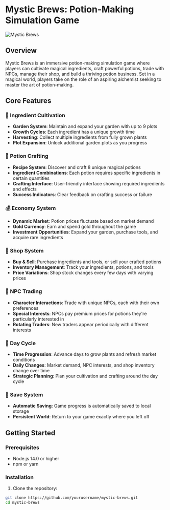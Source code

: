 # Mystic Brews: Potion-Making Simulation Game

![Mystic Brews](https://placeholder.svg?height=200&width=600&text=Mystic+Brews)

## Overview

Mystic Brews is an immersive potion-making simulation game where players can cultivate magical ingredients, craft powerful potions, trade with NPCs, manage their shop, and build a thriving potion business. Set in a magical world, players take on the role of an aspiring alchemist seeking to master the art of potion-making.

## Core Features

### 🌱 Ingredient Cultivation
- **Garden System**: Maintain and expand your garden with up to 9 plots
- **Growth Cycles**: Each ingredient has a unique growth time
- **Harvesting**: Collect multiple ingredients from fully grown plants
- **Plot Expansion**: Unlock additional garden plots as you progress

### 🧪 Potion Crafting
- **Recipe System**: Discover and craft 8 unique magical potions
- **Ingredient Combinations**: Each potion requires specific ingredients in certain quantities
- **Crafting Interface**: User-friendly interface showing required ingredients and effects
- **Success Indicators**: Clear feedback on crafting success or failure

### 💰 Economy System
- **Dynamic Market**: Potion prices fluctuate based on market demand
- **Gold Currency**: Earn and spend gold throughout the game
- **Investment Opportunities**: Expand your garden, purchase tools, and acquire rare ingredients

### 🛒 Shop System
- **Buy & Sell**: Purchase ingredients and tools, or sell your crafted potions
- **Inventory Management**: Track your ingredients, potions, and tools
- **Price Variations**: Shop stock changes every few days with varying prices

### 🤝 NPC Trading
- **Character Interactions**: Trade with unique NPCs, each with their own preferences
- **Special Interests**: NPCs pay premium prices for potions they're particularly interested in
- **Rotating Traders**: New traders appear periodically with different interests

### 📅 Day Cycle
- **Time Progression**: Advance days to grow plants and refresh market conditions
- **Daily Changes**: Market demand, NPC interests, and shop inventory change over time
- **Strategic Planning**: Plan your cultivation and crafting around the day cycle

### 💾 Save System
- **Automatic Saving**: Game progress is automatically saved to local storage
- **Persistent World**: Return to your game exactly where you left off

## Getting Started

### Prerequisites
- Node.js 14.0 or higher
- npm or yarn

### Installation

1. Clone the repository:
```bash
git clone https://github.com/yourusername/mystic-brews.git
cd mystic-brews

